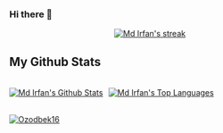 ### Hi there 👋
<p align="center">
    <a href="https://github.com/Ozodbek16/github-readme-streak-stats">
        <img title="Get streak stats for your profile at git.io/streak-stats" alt="Md Irfan's streak" src="https://github-readme-streak-stats.herokuapp.com/?user=Ozodbek16&theme=black-ice&hide_border=true&stroke=0000&background=060A0CD0"/>
    </a>
</p>

## My Github Stats

  <br/>
    <div style="display:flex;"><a style="margin-right:10px;" href="https://github.com/Ozodbek16/github-readme-stats"><img alt="Md Irfan's Github Stats" src="https://github-readme-stats.vercel.app/api?username=Ozodbek16&show_icons=true&count_private=true&theme=react&hide_border=true&bg_color=0D1117" /></a><a href="https://github.com/Ozodbek16/github-readme-stats"><img alt="Md Irfan's Top Languages" src="https://github-readme-stats.vercel.app/api/top-langs/?username=Ozodbek16&langs_count=8&count_private=true&layout=compact&theme=react&hide_border=true&bg_color=0D1117" /></a></div>
  <br/>

<a href="https://github.com/Ozodbek16/github-readme-activity-graph"><img alt="Ozodbek16" src="https://activity-graph.herokuapp.com/graph?username=Ozodbek16&bg_color=0D1117&color=5BCDEC&line=5BCDEC&point=FFFFFF&hide_border=true" /></a>
